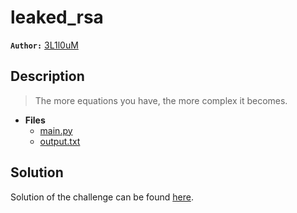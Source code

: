# leaked_rsa

**`Author:`** [3L1l0uM](https://www.linkedin.com/in/abdelalim-atoui-b2043923b/)

## Description

> The more equations you have, the more complex it becomes.
   




- **Files** 
 	- [main.py](challenge/main.py)
	- [output.txt](challenge/output.txt)  





## Solution
Solution of the challenge can be found [here](solution/).
